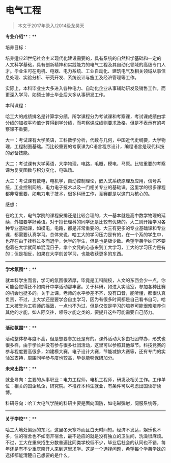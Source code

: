 
# 电气工程  

> 本文于2017年录入/2014级龙昊天  

**专业介绍****：**

培养目标：

培养适应21世纪社会主义现代化建设需要的，具有系统的自然科学基础和一定的人文科学基础，具有创新精神和实践能力的电气工程及其自动化领域的高级专门人才。毕业生可在电机、电器、电力系统、工业自动化、建筑电气及相关领域从事信息处理、实验分析、研究开发、系统设计与施工及经济管理等工作。

实际上，本科毕业生大多进入各种电力、自动化企业从事辅助研发及销售工作，而更深入学习，如硕士博士毕业后大多从事研发工作。

本科课程：

哈工大的成绩排名是计算学分绩，所学课程分为考试课和考察课，考试课成绩由学分绩的加权平均值计算得到学分绩，而考察课成绩则要求及格，但是不表示有的考察课不重要。

大一：考试课有大学英语，工科数学分析，代数与几何，中国近代史纲要，大学物理，工程制图基础。而比较重要的考察课为C语言程序设计，编程语言是现代科技的必备技能。

大二：考试课有大学英语，大学物理，电路，毛概，模电，马原。比较重要的考察课为复变函数与积分变化，电磁场。

大三：考试课有数电，电机学，自动控制理论，嵌入式系统原理及应用，信号系统，工业控制网络，电力电子技术以及一门相关专业的基础课。这里学的很多课程都非常重要，如电力电子技术，很多科研工作，竞赛都是以这门为核心的。

感想：

在哈工大，电气学院的课程安排还是比较合理的，大一基本就是高中数学物理的延续，外加要学好英语。对于擅长理科的同学还是比较有优势的。大二则开始学习各种专业基础课，如模电，电路，都是非常重要的。大三有更多的专业基础课和专业课，都需要认真学习。总体来说，哈工大的学习压力是有的，在一个系的学生中，也存在由于挂科过多而退学，休学的学生，但是也是极少数。希望学弟学妹们不要抱着在大学就简单混混日子，拿个文凭的心态来到工大学习，工大的学习压力是有的；但是相反，如果在大学刻苦学习，也能收获更多的东西。

****

**学术氛围****：**

就本科学生而言，学习的氛围很浓厚，毕竟是工科院校，人文的东西会少一点，你可能会觉得还不如南开中学活动那丰富。关于科研，如进入实验室，参加各种比赛的机会也挺多的。关于上课，老师的水平参差不齐，没有口音，能听懂，都很认真负责，不过，上大学还是要学会自主学习，因为有很多时间都是自己看书自习。哈工大被誉为工程师的摇篮，一点也不为过，但是仅仅是学习的培养可能很难培养你其他的才能，如人际交往，领导才能之类的，要提升这些可能需要自己努力。

****

**活动氛围****：**

活动整体参与度不高，但是想要参加还是有的。课外活动大多由社团举办，形式也很多样，由于学长并没有参与很多社团活动，这里可以参照其他章节。科技竞赛的参与程度要高很多，如建模大赛，电子设计大赛，节能减排大赛等，还有专门的实验室支持，周围同学参与度也较高，毕竟能够保研加分。



**未来出路****：**

就业导向：主要的从事职业：电力工程师，电机工程师，研发及相关工作。工作单位：相关的国企私企，研究院。不推荐本科生就业，有条件可以考虑出国读研读博。

科研导向：哈工大电气学院的科研主要是面向国防，如电磁弹射，伺服系统等。

****

**关于学校****：**

哈工大地处偏远的东北，这里冬天寒冷而且白天时间短。经济不发达，娱乐也不多，住的宿舍也不如南开宿舍，最不适应的就是没有独立的卫生间，洗澡很麻烦。不过，工大在重庆招生分数普遍比同类学校低不少，毕业后社会的认同也不错，每年还是有不少重庆南开人来到这里求学。这是一个选择问题，希望每个学弟学妹的选择都能清楚自己想要的是什么。


